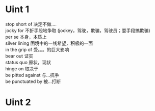 # Uint 1    
stop short of 决定不做....     
jocky for 不折手段地争取  (jockey，驾驶，欺骗，驾驶员；耍手段搞欺骗)     
per se 本身，本质上     
silver lining 困境中的一线希望，积极的一面     
in the grip of 受。。。的巨大影响    
bear out 证实   
status quo 原状，现状   
hinge on 取决于    
be pitted against 与...抗争    
be punctuated by 被...打断   


# Uint 2   

